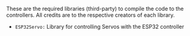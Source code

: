 These are the required libraries (third-party) to compile the code to the controllers. All credits are to the respective creators of each library.

* `ESP32Servo:` Library for controlling Servos with the ESP32 controller
